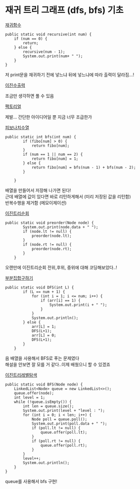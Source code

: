 # 재귀 트리 그래프 (dfs, bfs) 기초

[재귀함수](재귀함수.java)
```
public static void recursive(int num) {
    if (num == 0) {
        return;
    } else {
        recursive(num - 1);
        System.out.print(num+ " ");
    }
}
```
저 print문을 재귀하기 전에 넣느냐 뒤에 넣느냐에 따라 출력이 달라짐...!

[이진수출력](이진수출력.java)

조금만 생각하면 풀 수 있음

[팩토리얼](팩토리얼.java)

제발... 간단한 아이디어일 뿐 지금 너무 조급한가

[피보나치수열](피보나치수열.java)
```
public static int bfs(int num) {
        if (fibo[num] > 0) {
            return fibo[num];
        }
        if (num == 1 || num == 2) {
            return fibo[num] = 1;
        } else {
            return fibo[num] = bfs(num - 1) + bfs(num - 2);
        }

    }
```
배열을 만들어서 저장해 나가면 된다!\
근데 배열에 값이 있다면 바로 리턴하게해서 (미리 저장된 값을 리턴함)\
반복수행을 제거함 (메모이제이션)

[이진트리순회](이진트리순회.java)
```
public static void preorder(Node node) {
        System.out.print(node.data + " ");
        if (node.lt != null) {
            preorder(node.lt);
        }
        if (node.rt != null) {
            preorder(node.rt);
        }
    }
```
오랜만에 이진트리순회 전위,후위, 중위에 대해 코딩해보았다..!

[부분집합구하기](부분집합구하기.java)
```
public static void DFS(int L) {
        if (L == num + 1) {
            for (int i = 1; i <= num; i++) {
                if (arr[i] == 1) {
                    System.out.print(i + " ");
                }
            }
            System.out.println();
        } else {
            arr[L] = 1;
            DFS(L+1);
            arr[L] = 0;
            DFS(L+1);
        }
    }
```
음 배열을 사용해서 BFS로 푸는 문제였다 \
해설을 안보면 잘 모를 거 같다..이제 배웠으니 할 수 있겠죠

[이진트리레벨탐색](이진트리레벨탐색.java)
```
public static void BFS(Node node) {
    LinkedList<Node> queue = new LinkedList<>();
    queue.offer(node);
    int level = 1;
    while (!queue.isEmpty()) {
        int len = queue.size();
        System.out.print(level + "level : ");
        for (int i = 0; i < len; i++) {
            Node poll = queue.poll();
            System.out.print(poll.data + " ");
            if (poll.lt != null) {
                queue.offer(poll.lt);
            }
            if (poll.rt != null) {
                queue.offer(poll.rt);
            }
        }
        level++;
        System.out.println();
    }
}
```
queue를 사용해서 bfs 구현!